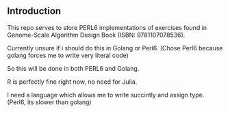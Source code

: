 Introduction
----

This repo serves to store PERL6 implementations of exercises found in Genome-Scale Algorithm Design Book (ISBN: 9781107078536).

Currently unsure if i should do this in Golang or Perl6. (Chose Perl6 because golang forces me to write very literal code)

So this will be done in both PERL6 and Golang.

R is perfectly fine right now, no need for Julia.

I need a language which allows me to write succintly and assign type. (Perl6, its slower than golang)
